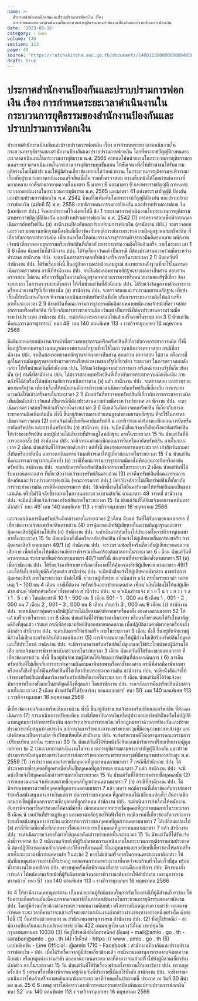 ```yaml
---
name: >-
  ประกาศสำนักงานป้องกันและปราบปรามการฟอกเงิน เรื่อง
  การกำหนดระยะเวลาดำเนินงานในกระบวนการยุติธรรมของสำนักงานป้องกันและปราบปรามการฟอกเงิน
date: '2023-05-16'
category: ง พิเศษ
volume: 140
section: 113
page: 48
source: 'https://ratchakitcha.soc.go.th/documents/140D113S0000000004800.pdf'
draft: true
---
```


# ประกาศสำนักงานป้องกันและปราบปรามการฟอกเงิน เรื่อง การกำหนดระยะเวลาดำเนินงานในกระบวนการยุติธรรมของสำนักงานป้องกันและปราบปรามการฟอกเงิน

ประกาศสำนักงานป้องกันและปราบปรามการฟอกเงิน เรื่อง การกำหนดระยะเวลาดาเนินงานในกระบวนการยุติธรรมของสำนักงานป้องกันและปราบปรามการฟอกเงิน โดยที่พระราชบัญญัติกาหนดระยะเวลาดาเนินงานในกระบวนการยุติธรรม พ.ศ. 2565 กาหนดให้หน่วยงานในกระบวนการยุติธรรมกาหนดระยะเวลาดาเนินงานในกระบวนการยุติธรรมทุกขั้นตอน ให้ชัดเจน เพื่อให้ประชาชนได้รับความยุติธรรมโดยไม่ล่าช้า และให้ผู้มีส่วนเกี่ยวข้องทราบได้ว่าหน่วยงาน ในกระบวนการยุติธรรมจะพิจารณาเรื่องที่อยู่ระหว่างการดาเนินงานเสร็จสิ้นเมื่อใด รวมทั้งตรวจสอบ ความคืบหน้าได้โดยผ่านช่องทางที่หลากหลาย อาศัยอำนาจตามความในมาตรา 5 มาตรา 6 และมาตรา 9 แห่งพระราชบัญญัติ กาหนดระยะ เวลาดาเนินงานในกระบวนการยุติธรรม พ.ศ. 2565 และมาตรา 41 แห่งพระราชบัญญัติ ป้องกันและปราบปรามการฟอกเงิน พ.ศ. 2542 ซึ่งแก้ไขเพิ่มเติมโดยพระราชบัญญัติป้องกัน และปราบปรามการฟอกเงิน (ฉบับที่ 5) พ.ศ. 2558 เลขาธิการคณะกรรมการป้องกัน และปราบปรามการฟอกเ งิน (เลขาธิการ ปปง.) จึงออกประกาศไว้ ดังต่อไปนี้ ข้อ 1 ระยะเวลาการดำเนินงานในกระบวนการยุติธรรมตามพระราชบัญญัติป้องกัน และปราบปรามการฟอกเงิน พ.ศ. 2542 (1) การตรวจสอบเพื่อพิจารณาดาเนินการกับทรัพย์สิน (ก) สานักงานป้องกันและปราบปรามการฟอกเงิน (สานักงาน ปปง.) จะตรวจสอบ และรวบรวมพยานหลักฐานเบื้องต้นที่เกี่ยวข้องกับพฤติการณ์การกระทาความผิดมูลฐานและทรัพย์สิน ที่เกี่ยวกับการกระทำความผิด เพื่อเสนอเรื่องให้คณะกรรมการธุรกรรมพิจารณามีมติมอบหมาย พนักงานเจ้าหน้าที่ตรวจสอบธุรกรรมหรือทรัพย์สินที่เกี่ยวกั บการกระทำความผิดให้แล้วเสร็จ ภายในระยะเวลา 1 ปี 6 เดือน นับแต่วันที่สำนักงาน ปปง. ได้รับเรื่อง เว้นแต่ เป็นกรณี ที่ต้องประสานความร่วมมือระหว่างประเทศ สานักงาน ปปง. จะดาเนินการตรวจสอบให้แล้วเสร็จ ภายในระยะเวลา 2 ปี นับแต่วันที่สำนักงาน ปปง. ได้รับเรื่อง ทั้งนี้ ขึ้นอยู่กับความครบถ้วนสมบูรณ์ ของพยานหลักฐานที่จะใช้ในการดาเนินการตรวจสอบ กรณีที่สานักงาน ปปง. จาเป็นต้องรอพยานหลักฐานจากผลการสืบสวน สอบสวน ตรวจสอบ ไต่สวน หรือการชี้มูลในความผิดมูลฐานจากส่วนราชการหรือหน่วยงานของรัฐที่เกี่ยว ข้อง ระยะเวลา ในการตรวจสอบดังกล่าว ให้เริ่มนับแต่วันที่สำนักงาน ปปง. ได้รับแจ้งข้อมูลจากส่วนราชการ หรือหน่วยงานรัฐที่เกี่ยวข้องนั้น (ข) สานักงาน ปปง. จะตรวจสอบและรวบรวมพยานหลักฐาน เพื่อส่งเรื่องให้พนักงานอัยการ พิจารณาดาเนินการกับทรัพย์สินที่เกี่ยวกับการกระทาความผิดให้แล้วเสร็จภายในระยะเวลา 2 ปี นับแต่วันที่คณะกรรมการธุรกรรมมีมติมอบหมายพนักงานเจ้าหน้าที่ตรวจสอบธุรกรรมหรือทรัพย์สิน ที่เกี่ยวกับการกระทาความผิด เว้นแต่ เป็นกรณีที่ต้องประสานความร่วมมือระหว่างปร ะเทศ สานักงาน ปปง. จะดำเนินการตรวจสอบให้แล้วเสร็จภายในระยะเวลา 3 ปี นับแต่วันที่คณะกรรมการธุรกรรม ้ หนา 48 ่ เลม 140 ตอนพิเศษ 113 ง ราชกิจจานุเบกษา 16 พฤษภาคม 2566

มีมติมอบหมายพนักงานเจ้าหน้าที่ตรวจสอบธุรกรรมหรือทรัพย์สินที่เกี่ยวกับการกระทาความผิด ทั้งนี้ ขึ้นอยู่กับความครบถ้วนสมบูรณ์ของพยานหลักฐานที่จะใช้ในกา รดาเนินการตรวจสอบ กรณีที่สานักงาน ปปง. จาเป็นต้องรอพยานหลักฐานจากผลการสืบสวน สอบสวน ตรวจสอบ ไต่สวน หรือการชี้มูลในความผิดมูลฐานจากส่วนราชการหรือหน่วยงานของรัฐที่เกี่ยวข้อง ระยะเวลา ในการตรวจสอบดังกล่าว ให้เริ่มนับแต่วันที่สำนักงาน ปปง. ได้รับแจ้งข้อมูลจากส่วนราชการ หรือหน่วยงานรัฐที่เกี่ยวข้องนั้น (ค) กรณีที่สานักงาน ปปง. ได้ตรวจสอบพบทรัพย์สินที่เกี่ยวกับการกระทาความผิดเพิ่มเติม ภายหลังที่ได้ส่งเรื่องให้พนักงานอัยการดาเนินการตาม (ข) แล้ว สานักงาน ปปง. จะตรวจสอบ และรวบรวมพยานหลักฐำน เพื่อส่งเรื่องให้พนักงานอัยการพิจารณาดาเนินการกับทรัพย์สินที่เกี่ยวกับ การกระทาความผิดให้แล้วเสร็จภายในระยะเวลา 2 ปี นับแต่วันที่ตรวจพบทรัพย์สินที่เกี่ยวกับ การกระทาความผิดเพิ่มเติมดังกล่าว เว้นแต่ เป็นกรณีที่ต้องประสานความร่วมมือระหว่างประเทศ สา นักงาน ปปง. จะดาเนินการตรวจสอบให้แล้วเสร็จภายในระยะเวลา 3 ปี นับแต่วันที่ตรวจพบทรัพย์สิน ที่เกี่ยวกับการกระทาความผิดเพิ่มเติมนั้น ทั้งนี้ ขึ้นอยู่กับความครบถ้วนสมบูรณ์ของพยานหลักฐาน ที่จะใช้ในการดาเนินการตรวจสอบ (2) การแจ้งคำสั่งยึดหรืออายัดทรัพย์สิ น การพิจารณาคำร้องขอเพิกถอนการยึดหรืออายัดทรัพย์สิน และการคืนทรัพย์สิน (ก) สานักงาน ปปง. จะมีหนังสือแจ้งคาสั่งยึดหรืออายัดทรัพย์สินให้เจ้าของทรัพย์สิน และผู้มีส่วนได้เสียเท่าที่ปรากฏในหลักฐาน ภายในระยะเวลา 15 วัน นับแต่วันที่มีการออกคาสั่ง (ข) สำนักงาน ปปง. จะพิจารณาคำขอเพิกถอนการยึดหรืออายัดทรัพย์สิน ภายในระยะเวลา 2 เดือน นับแต่วันที่ได้รับคาขอดังกล่าว แต่ทั้งนี้ ต้องก่อนครบกาหนดระยะเวลา เก้าสิบวันตามคาสั่งยึดหรืออายัดนั้น และจะดาเนินการแจ้งผลพิจารณาให้ผู้เกี่ยวข้องภายในระยะเวลา 15 วั น นับแต่วันที่คณะกรรมการธุรกรรมมีคาสั่ง (ค) กรณีที่คณะกรรมการธุรกรรมมีคาสั่งเพิกถอนการยึดหรืออายัดทรัพย์สิน สานักงาน ปปง. จะดาเนินการคืนทรัพย์สินดังกล่าวภายในระยะเวลา 2 เดือน นับแต่วันที่ได้รับคาขอและเอกสาร ที่เกี่ยวข้องจากเจ้าของทรัพย์สินครบถ้วน (3) การคืนทรัพย์สินที่คณะกรรมการป้องกันและปราบปรามการฟอกเงิน (คณะกรรมการ ปปง.) มีคำวินิจฉัยว่าไม่เป็นทรัพย์สินที่เกี่ยวกับการกระทำความผิด กรณีที่คณะกรรมการ ปปง. วินิจฉัยชี้ขาดไม่ให้ยื่นคาร้องขอให้ทรัพย์สินตกเป็นของแผ่นดิน หรือไม่วินิจฉัยชี้ขาดภายในกาหนดระยะเวลาสามสิบวัน ตามมาตรา 49 วรรคสี่ สานักงาน ปปง. จะมีหนังสือแจ้งเจ้าของทรัพย์สินภายในระยะเวลา 15 วัน นับแต่วันที่ได้รับแจ้งผลการดาเนินการดังกล่าว ้ หนา 49 ่ เลม 140 ตอนพิเศษ 113 ง ราชกิจจานุเบกษา 16 พฤษภาคม 2566

และจะดาเนินการคืนทรัพย์สินดังกล่าวภายในระยะเวลา 2 เดือน นับแต่ วันที่ได้รับคาขอและเอกสาร ที่เกี่ยวข้องจากเจ้าของทรัพย์สินครบถ้วน (4) การคุ้มครองสิทธิผู้เสียหายในความผิดมูลฐานและการคุ้มครองสิทธิผู้มีส่วนได้เสีย (ก) สำนักงาน ปปง. จะดำเนินการส่งเรื่องไปประกาศในราชกิจจานุเบกษา ภายในระยะเวลา 15 วัน นับแต่มีคาสั่งยึดหรืออายัดทรัพย์สิน เพื่อแจ้งให้ผู้เสียหายยื่นคาร้องขอรับ การคุ้มครองสิทธิ ตามมาตรา 49/1 (ข) สำนักงาน ปปง. จะรวบรวมข้อเท็จจริงเกี่ยวกับผู้เสียหายและความเสียหาย เพื่อส่งเรื่องให้พนักงานอัยการพิจารณายื่นคาร้องต่อศาลภายในระยะเวลา 6 เ ดือน นับแต่วันที่ครบกาหนด ระยะเวลายื่นคำร้องตามมาตรา 49/1 แต่ทั้งนี้ ต้องก่อนที่ศาลจะมีคาสั่งตามมาตรา 51 (ค) เมื่อสานักงาน ปปง. ได้รับแจ้งคาพิพากษาหรือคาสั่งศาลที่ให้คุ้มครองสิทธิผู้เสียหาย ตามมาตรา 49/1 และได้รับใบสาคัญคดีถึงที่สุดแล้ว สานักงำน ปปง. จะมีหนังสือแจ้งให้ผู้เสียหายดังกล่าว มาขอรับการคุ้มครองสิทธิ ภายในระยะเวลา ดังต่อไปนี้ จ ํานวนผู้เสียหําย ด ําเนินกําร แจ้ง ภํายในระยะเวลํา หมํายเหตุ 1 - 100 คน 4 เดือน กรณีที่ต้องน ําทรัพย์สินออกขํายทอดตลําด เพื่อน ําเงินไปชดใช้ให้แก่ผู้เสียหําย ตํามค ําพิพํากษําหรือค ําสั่งของศําล ส ํานักงําน ปปง. จะ ด ําเนินกํารแจ้ง ภ ํา ย ใ น ร ะ ย ะ เ ว ล ํา 1 . 5 เ ท่ ํา ในแต่ละกรณี 10 1 - 500 คน 5 เดือน 501 - 1 , 000 คน 6 เดือน 1 , 001 - 2 , 000 คน 7 เดือน 2 , 001 - 3 , 000 คน 8 เดือน เกินกว่ํา 3 , 000 คน 9 เดือน (ง) สำนักงาน ปปง. จะดาเนินการคุ้มครองสิทธิผู้มีส่วนได้เสียตามคำพิพากษาหรือคาสั่ง ของศาลตามมาตรา 52 ให้แล้วเสร็จภายในระยะเวลา 6 เดือน นับแต่วันที่ได้รับแจ้งคาพิพากษา หรือคาสั่งศาลและได้รับใบสาคัญคดีถึงที่สุดแล้ว เว้นแต่ กรณีที่ต้องนาทรัพย์สินออกขายทอดตลาด เพื่อปฏิบัติตามคำพิพากษาหรือคำสั่งดังกล่าว สำนักงาน ปปง. จะดำเนินการให้แล้วเสร็จ ภายในระยะเวลา 9 เดือน ทั้งนี้ ขึ้นอยู่กับจำนวนผู้มีส่วนได้เสียและทรัพย์สินที่ต้องดาเนินการ (5) การพิจารณาคาขอให้ผู้มีส่วนได้เสียรับทรัพย์สินไปดูแลและใช้ประโยชน์ สานักงำน ปปง. จะพิจารณาคาขอรับทรัพย์สินไปดูแลและใช้ประโยชน์ของผู้มีส่วนได้เสีย และแจ้งผลการพิจารณาดังกล่าวภายในระยะเวลา 3 เดือน นับแต่วันที่ได้รับคาขอและเอกสาร ที่เกี่ยวข้องครบถ้วน ทั้งนี้ ขึ้นอยู่กับจำนวนผู้มีส่วนได้เสียและทรัพย์สินที่ต้องดาเนินการ ( 6) การคืนทรัพย์สินที่ไม่เกี่ยวกับการกระทำความผิดตามคาพิพากษาหรือคาสั่งของศาล กรณีที่ศาลมีคาพิพากษาหรือคาสั่งถึงที่สุดให้คืนทรัพย์สินที่ไม่เกี่ยวกับการกระทาความผิด สานักงาน ปปง. จะมีหนังสือแจ้งให้เจ้าของทรัพย์สินมายื่นคาร้องขอรับทรัพย์สินคืนภายในระยะเวลา 4 เดือน นับแต่วันที่ได้รับแจ้งคาพิพากษาหรือคาสั่งและใบสาคัญคดีถึงที่สุดแล้ว โดยสานักงาน ปปง. จะดาเนินการคืนทรัพย์สินดังกล่าวภายในระยะเวลา 2 เดือน นับแต่วันที่ได้รับคาร้อง ขอและเอกสาร ้ หนา 50 ่ เลม 140 ตอนพิเศษ 113 ง ราชกิจจานุเบกษา 16 พฤษภาคม 2566

ที่เกี่ยวข้องจากเจ้าของทรัพย์สินครบถ้วน ทั้งนี้ ขึ้นอยู่กับจำนวนเจ้าของทรัพย์สินและทรัพย์สิน ที่ต้องดาเนินการ (7) การดาเนินการเปรียบเทียบ กรณีที่สถาบันการเงินหรือผู้ประกอบอาชีพฝ่าฝืนหรือไม่ปฏิบัติตามกฎหมายว่าด้วยการป้องกัน และปราบปรามการฟอกเงิน หรือกฎหมายว่าด้วยการป้องกันและปราบปรามการสนับสนุนทางการเงิน แก่การก่อการร้ายและการแพร่ขยายอาวุธที่มีอานุภาพทาลายล้างสูง และเข้าลักษณะเป็นความผิด ที่เปรียบเทียบได้ สำนักงาน ปปง. จะส่งสำนวนคดีให้เลขานุการคณะกรรมการเปรียบเทียบ ภายใน ระยะเวลา 30 วัน นับแต่วันที่ได้รับหนังสือยินยอมเข้ารับการเปรียบเทียบจากผู้ถูกกล่าวหา ข้อ 2 ระยะเวลาการดำเนินงานในกระบวนการยุติธรรมตามพระราชบัญญัติป้องกัน และปราบปรามการสนับสนุนทางการเงินแก่การก่อการร้ายและการแพร่ขยายอาวุธที่มีอานุภาพทาลายล้างสูง พ.ศ. 2559 (1) การประกาศและแจ้งรายชื่อบุคคลที่ถูกกาหนดตามมาตรา 7 กรณีที่สำนักงาน ปปง. ได้ประกาศรายชื่อบุคคลที่ถูกศาลมีคำสั่งเป็นบุคคลที่ถูกกำหนด ตามมาตรา 7 แล้ว สานักงาน ปปง. จะมีหนังสือแจ้งให้บุคคลดังกล่าวทราบภายในระยะเวลา 15 วัน นับแต่วันที่ได้ประกาศรายชื่อบุคคลนั้น (2) การทบทวนและแจ้งเพิกถอนรายชื่อบุคคลที่ถูกกำหนดตามมาตรา 7 (ก) กรณีที่สานักงาน ปปง. ได้พิจารณาทบทวนรายชื่อบุคคลที่ถูกกาหนดตามมาตรา 7 แล้ว พบว่า พฤติการณ์ที่เกี่ยวข้องกับการก่อการร้ายหรือสนับสนุนทางการเงินแก่การ ก่อการร้ายของบุคคล ที่ถูกกำหนดได้เปลี่ยนแปลงไป อันอาจเพิกถอนรายชื่อผู้นั้นออกจากรายชื่อบุคคลที่ถูกกำหนด สำนักงาน ปปง. จะดำเนินการส่งเรื่องให้พนักงานอัยการพิจารณายื่นคำร้องขอให้ศาลมีคำสั่ง เพิกถอนออกจากรายชื่อบุคคลที่ถูกกำหนดภายในระยะเวลา 6 เดือน นั บแต่วันที่ปรากฏข้อมูล และพยานหลักฐานที่รับฟังได้ว่า พฤติการณ์ที่เกี่ยวข้องกับการก่อการร้ายหรือสนับสนุนทางการเงิน แก่การก่อการร้ายของบุคคลที่ถูกกำหนดตามมาตรา 7 ได้เปลี่ยนแปลงไป (ข) กรณีที่ศาลมีคาสั่งเพิกถอนรายชื่อออกจากการเป็นบุคคลที่ถูกกาหนดตามมาตรา 7 แล้ว สำนักงาน ปปง. จะดำเนินการแจ้งคาสั่งศาลให้บุคคลดังกล่าวทราบภายในระยะเวลา 15 วัน นับแต่วันที่ได้รับแจ้งคำสั่งจากศาล ข้อ 3 พนักงานเจ้าหน้าที่ผู้รับผิดชอบการดาเนินงานในกระบวนการยุติธรรมตามประกาศนี้ ต้องปฏิบัติงานตามหลักเกณฑ์และวิธีการที่กาหนดไ ว้ในกฎหมายและระเบียบที่เกี่ยวข้องให้แล้วเสร็จ ภายในระยะเวลาที่กาหนดตามข้อ 1 และข้อ 2 หากไม่แล้วเสร็จภายในกาหนดระยะเวลาดังกล่าว ให้บันทึกเหตุแห่งความล่าช้าให้ปรากฏ ตลอดจนกาหนดระยะเวลาที่คาดว่าจะแล้วเสร็จโดยเร็วที่สุด พร้อมทั้งรายงานให้เลขาธิการ ปปง. ทราบทุกครั้งเพื่อพิจารณาสั่งการ และเมื่อเลขาธิการ ปปง. พิจารณาสั่งการแล้ว ให้พนักงานเจ้าหน้าที่ผู้รับผิดชอบแจ้งผลการพิจารณาดังกล่าวให้สำนักงาน เลขานุการกรมทราบด้วย ้ หนา 51 ่ เลม 140 ตอนพิเศษ 113 ง ราชกิจจานุเบกษา 16 พฤษภาคม 2566

ข้อ 4 ให้สานักงานเลขานุการกรม เป็นหน่วยงานผู้รับผิดชอบในการรับเรื่องกรณีที่ผู้มีส่วนเกี่ ยวข้อง ได้รับความเดือดร้อนอันเนื่องมาจากความล่าช้าในการดาเนินงานในกระบวนการยุติธรรมของสานักงาน ปปง. โดยผู้มีส่วนเกี่ยวข้องสามารถตรวจสอบความคืบหน้า หรือทราบถึงเหตุแห่งความล่าช้า ตลอดจนกำหนด ระยะเวลาที่คาดว่าจะแล้วเสร็จของการดาเนินงานดังกล่าว ผ่านช่องทางอย่างหนึ่งอย่างใด ดังต่อไปนี้ (1) ยื่นคำร้องด้วยตนเอง ณ สำนักงานเลขานุการกรม สำนักงาน ปปง. (2) ที่อยู่ไปรษณีย์ - สานักงานป้องกันและปราบปรามการฟอกเงิน 422 ถนนพญาไท แขวงวังใหม่ เขตปทุมวัน กรุงเทพมหานคร 10330 (3) ที่อยู่ไปรษณีย์อิเล็กทรอนิกส์ (อีเมล) - mail@amlo . go . th - saraban@amlo . go . th (4) เว็บไซต์ - https :// www . amlo . go . th (5) แอปพลิเคชัน - Line Official : @amlo 1710 - Facebook : สำนักงานป้องกันและปราบปรามการฟอกเงิน - ปปง. เมื่อได้รับเรื่องจากผู้มีส่วนเกี่ยวข้องแล้ว สานักงานเลขานุการกรมจะแจ้งผลความคืบหน้า หรือเหตุแห่งความล่าช้า ตลอดจนกาหนดระยะเวลาที่คาดว่าจะแล้วเสร็จไปยังผู้มีส่วนเกี่ยวข้องดังกล่าว ภายในระยะเวลา 15 วัน นับแต่วันที่ได้รับเรื่อง พร้อมทั้งรายงานให้เลขาธิการ ปปง. ทราบทุกครั้ง ข้อ 5 บรรดาเรื่องที่ค้างพิจารณาอยู่ก่อนวันที่ประกาศนี้มีผลใช้บังคับ สานักงาน ปปง. จะพิจารณาดาเนินการให้แล้วเสร็จตามหลักเกณฑ์และระยะเวลาที่กำหนดในประกาศนี้ ประกาศ ณ วันที่ 30 มีนำคม พ.ศ. 25 6 6 เทพสุ บวรโชติดารา เลขาธิการคณะกรรมการป้องกันและปราบปรามการฟอกเงิน ้ หนา 52 ่ เลม 140 ตอนพิเศษ 113 ง ราชกิจจานุเบกษา 16 พฤษภาคม 2566
